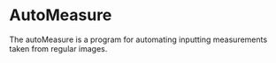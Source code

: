 AutoMeasure
===========

The autoMeasure is a program for automating inputting measurements taken from regular images.
